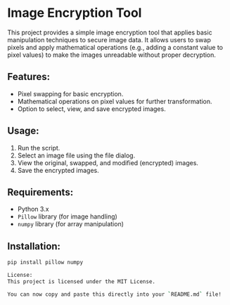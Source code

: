 # Image Encryption Tool

This project provides a simple image encryption tool that applies basic manipulation techniques to secure image data. It allows users to swap pixels and apply mathematical operations (e.g., adding a constant value to pixel values) to make the images unreadable without proper decryption. 

## Features:
- Pixel swapping for basic encryption.
- Mathematical operations on pixel values for further transformation.
- Option to select, view, and save encrypted images.

## Usage:
1. Run the script.
2. Select an image file using the file dialog.
3. View the original, swapped, and modified (encrypted) images.
4. Save the encrypted images.

## Requirements:
- Python 3.x
- `Pillow` library (for image handling)
- `numpy` library (for array manipulation)

## Installation:
```bash
pip install pillow numpy

License:
This project is licensed under the MIT License.

You can now copy and paste this directly into your `README.md` file!

